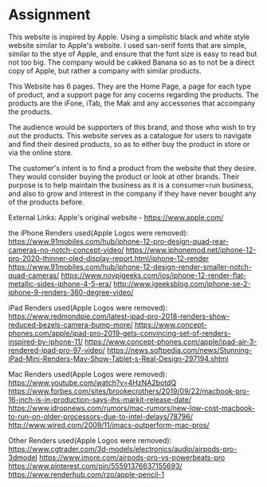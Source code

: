 # Assignment
This website is inspired by Apple. Using a simplistic black and white style website similar to Apple's website. I used san-serif fonts that are simple, similar to the stye of Apple, and ensure that the font size is easy to read but not too big. The company would be cakked Banana so as to not be a direct copy of Apple, but rather a company with similar products.

This Website has 6 pages. They are the Home Page, a page for each type of product, and a support page for any cocerns regarding the products. The products are the iFone, iTab, the Mak and any accessories that accompany the products.

The audience would be supporters of this brand, and those who wish to try out the products. This website serves as a catalogue for users to navigate and find their desired products, so as to either buy the product in store or via the online store.

The customer's intent is to find a product from the website that they desire. They would consider buying the product or look at other brands. Their purpose is to help maintain the business as it is a consumer=run business, and also to grow and interest in the company if they have never bought any of the products before.

External Links:
Apple's original website - https://www.apple.com/

the iPhone Renders used(Apple Logos were removed):
https://www.91mobiles.com/hub/iphone-12-pro-design-quad-rear-cameras-no-notch-concept-video/
https://www.iphonemod.net/iphone-12-pro-2020-thinner-oled-display-report.html/iphone-12-render
https://www.91mobiles.com/hub/iphone-12-design-render-smaller-notch-quad-cameras/
https://www.noypigeeks.com/ios/iphone-12-render-flat-metallic-sides-iphone-4-5-era/
http://www.igeeksblog.com/iphone-se-2-iphone-9-renders-360-degree-video/

iPad Renders used(Apple Logos were removed):
https://www.redmondpie.com/latest-ipad-pro-2018-renders-show-reduced-bezels-camera-bump-more/
https://www.concept-phones.com/apple/ipad-pro-2019-gets-convincing-set-of-renders-inspired-by-iphone-11/
https://www.concept-phones.com/apple/ipad-air-3-rendered-ipad-pro-97-video/
https://news.softpedia.com/news/Stunning-iPad-Mini-Renders-May-Show-Tablet-s-Real-Design-297194.shtml

Mac Renders used(Apple Logos were removed):
https://www.youtube.com/watch?v=4HzNA2botdQ
https://www.forbes.com/sites/brookecrothers/2019/09/22/macbook-pro-16-inch-is-in-production-says-ihs-markit-release-date/
https://www.idropnews.com/rumors/mac-rumors/new-low-cost-macbook-to-run-on-older-processors-due-to-intel-delays/78796/
http://www.wired.com/2009/11/imacs-outperform-mac-pros/

Other Renders used(Apple Logos were removed):
https://www.cgtrader.com/3d-models/electronics/audio/airpods-pro-3dmodel
https://www.imore.com/airpods-pro-vs-powerbeats-pro
https://www.pinterest.com/pin/55591376637155693/
https://www.renderhub.com/rzo/apple-pencil-1